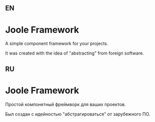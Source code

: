 ## EN

# Joole Framework

A simple component framework for your projects.

It was created with the idea of "abstracting" from foreign software.

## RU

# Joole Framework

Простой компонетный фреймворк для ваших проектов.

Был создан с идейностью "абстрагироваться" от зарубежного ПО.
